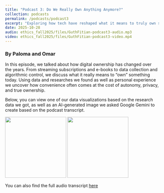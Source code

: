 ```yaml
---
title: "Podcast 3: Do We Really Own Anything Anymore?"
collection: podcasts
permalink: /podcasts/podcast3
excerpt: "Exploring how tech have reshaped what it means to truly own something in the digital age."
date: 2025-10-28
audio: ethics_fall2025/files/GuthFitian-podcast3-audio.mp3
video: ethics_fall2025/files/GuthFitian-podcast3-video.mp4
---
```


### By Paloma and Omar

In this episode, we talked about how digital ownership has changed over the years. From streaming subscriptions and e-books to data collection and algorithmic control, we discuss what it really means to “own” something today. Using data and researches we found as well as personal experience we uncover how convenience often comes at the cost of autonomy, privacy, and true ownership.

Below, you can view one of our data visualizations based on the research data we got, as well as an AI-generated image we asked Google Gemini to create based on the podcast transcript.

<img src="https://paloma-guth.github.io/ethics_fall2025/images/dataViz-podcast3.png" height="200">

<img src="https://paloma-guth.github.io/ethics_fall2025/images/geminiDataViz-podcast3.png" height="200">

You can also find the full audio transcript [here](https://drive.google.com/file/d/1VyALopSfy8uXLlDYokhW_wlgQlCDJauS/view?usp=sharing)